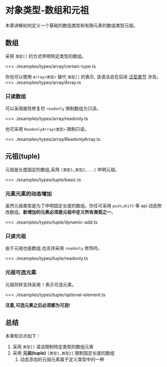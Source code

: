 # 对象类型-数组和元祖

本章讲解如何定义一个基础的数组类型和有限元素的数组类型元祖。

## 数组
采用 `类型[]` 的方式申明特定类型的数组。

<<< ./examples/types/array/certain-type.ts

你也可以使用 `Array<类型>` 替代 `类型[]` 的表示,
该语法会在后续 [泛型章节](./5.generics.md) 涉及。
<<< ./examples/types/array/Array.ts


###  只读数组
可以采用属性修复符 `readonly` 限制数组为只读。

<<< ./examples/types/array/readonly.ts

也可采用 `ReadonlyArray<类型>` 限制只读。

<<< ./examples/types/array/ReadonlyArray.ts

## 元祖(tuple)
元祖是长度固定的数组,采用 `[类型1,类型2,...]` 申明元祖。

<<< ./examples/types/tuple/basic.ts

### 元素元素的动态增加
虽然元祖类型是为了申明固定长度的数组。你任可采用 `push`,`shift` 等 api 动态修改数组。**新增加的元素必须是元祖中定义所有类型之一**。

<<< ./examples/types/tuple/dynamic-add.ts

<!-- TODO: 元祖动态赋值不报错的原因 -->

### 只读元祖
由于元祖也是数组,也支持采用 `readonly` 修饰符。

<<< ./examples/types/tuple/readonly.ts

### 元祖可选元素
元祖同样支持采用 `?` 表示可选元素。

<<< ./examples/types/tuple/optional-element.ts

**注意,可选元素之后必须都为可选!**


## 总结
本章知识点如下：
1. 采用 `类型[]` 语法限制特定类型的数组元素
2. 采用 **元祖(tuple)** `[类型1,类型2]` 限制固定长度的数组
   1. 动态添加的元祖元素属于定义类型中的一种